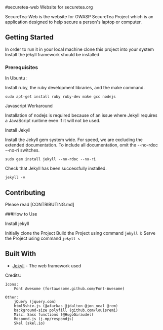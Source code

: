 #securetea-web Website for securetea.org

SecureTea-Web is the website for OWASP SecureTea Project which is an 
application designed to help secure a person's laptop or computer.


## Getting Started

In order to run it in your local machine clone this project into your system Install the
jekyll framework should be installed

### Prerequisites

In Ubuntu :

Install ruby, the ruby development libraries, and the make command.
```
sudo apt-get install ruby ruby-dev make gcc nodejs
```

Javascript Workaround

Installation of nodejs is required because of an issue where Jekyll requires a JavaScript runtime even if it will not be used.

Install Jekyll

Install the Jekyll gem system wide. For speed, we are excluding the extended documentation. To include all documentation, omit the --no-rdoc --no-ri switches.

```
sudo gem install jekyll --no-rdoc --no-ri

```

Check that Jekyll has been successfully installed.

```
jekyll -v

```

## Contributing

Please read [CONTRIBUTING.md]

###How to Use

Install jekyll

Initially clone the Project
Build the Project using command ``` jekyll b ```
Serve the Project using command ``` jekyll s ```

## Built With

* [Jekyll](https://jekyllrb.com/) - The web framework used


Credits:

	Icons:
		Font Awesome (fortawesome.github.com/Font-Awesome)

	Other:
		jQuery (jquery.com)
		html5shiv.js (@afarkas @jdalton @jon_neal @rem)
		background-size polyfill (github.com/louisremi)
		Misc. Sass functions (@HugoGiraudel)
		Respond.js (j.mp/respondjs)
		Skel (skel.io)